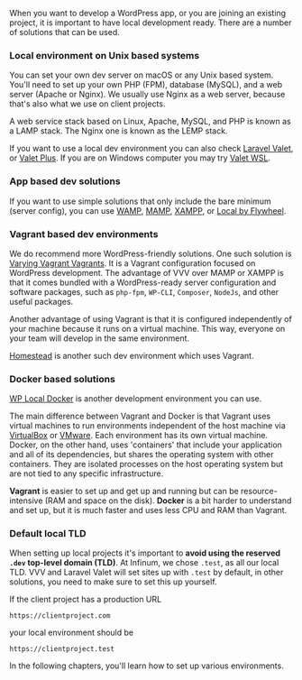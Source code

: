 When you want to develop a WordPress app, or you are joining an existing project, it is important to have local development ready. There are a number of solutions that can be used.

### Local environment on Unix based systems

You can set your own dev server on macOS or any Unix based system. You'll need to set up your own PHP (FPM), database (MySQL), and a web server (Apache or Nginx). We usually use Nginx as a web server, because that's also what we use on client projects.

A web service stack based on Linux, Apache, MySQL, and PHP is known as a LAMP stack. The Nginx one is known as the LEMP stack.

If you want to use a local dev environment you can also check [Laravel Valet](https://laravel.com/docs/valet), or [Valet Plus](https://github.com/weprovide/valet-plus). If you are on Windows computer you may try [Valet WSL](https://github.com/valeryan/valet-wsl).

### App based dev solutions

If you want to use simple solutions that only include the bare minimum (server config), you can use [WAMP](https://www.wampserver.com/en/), [MAMP](https://www.mamp.info/en/), [XAMPP](https://www.apachefriends.org/index.html), or [Local by Flywheel](https://localwp.com/).

### Vagrant based  dev environments

We do recommend more WordPress-friendly solutions. One such solution is [Varying Vagrant Vagrants](https://varyingvagrantvagrants.org/). It is a Vagrant configuration focused on WordPress development. The advantage of VVV over MAMP or XAMPP is that it comes bundled with a WordPress-ready server configuration and software packages, such as `php-fpm`, `WP-CLI`, `Composer`, `NodeJs`, and other useful packages.

Another advantage of using Vagrant is that it is configured independently of your machine because it runs on a virtual machine. This way, everyone on your team will develop in the same environment.

[Homestead](https://laravel.com/docs/homestead) is another such dev environment which uses Vagrant.

### Docker based solutions

[WP Local Docker](https://github.com/10up/wp-local-docker-v2) is another development environment you can use.

The main difference between Vagrant and Docker is that Vagrant uses virtual machines to run environments independent of the host machine via [VirtualBox](https://www.virtualbox.org/) or [VMware](http://www.vmware.com/). Each environment has its own virtual machine.
Docker, on the other hand, uses 'containers' that include your application and all of its dependencies, but shares the operating system with other containers. They are isolated processes on the host operating system but are not tied to any specific infrastructure.

**Vagrant** is easier to set up and get up and running but can be resource-intensive (RAM and space on the disk).
**Docker** is a bit harder to understand and set up, but it is much faster and uses less CPU and RAM than Vagrant.

### Default local TLD

When setting up local projects it's important to **avoid using the reserved `.dev` top-level domain (TLD)**. At Infinum, we chose `.test`, as all our local TLD. VVV and Laravel Valet will set sites up with `.test` by default, in other solutions, you need to make sure to set this up yourself.

If the client project has a production URL 

```
https://clientproject.com
```

your local environment should be 

```
https://clientproject.test
```

In the following chapters, you'll learn how to set up various environments.
